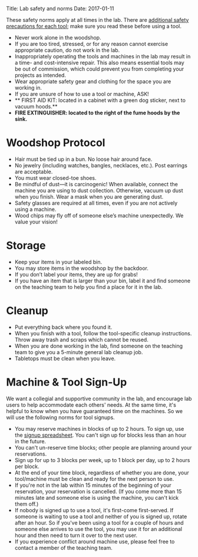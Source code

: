 Title: Lab safety and norms
Date: 2017-01-11

These safety norms apply at all times in the lab. There are <a href="{category}modules">additional safety precautions for each tool</a>; make sure you read these before using a tool.

- Never work alone in the woodshop.
- If you are too tired, stressed, or for any reason cannot exercise appropriate caution, do not work in the lab.
- Inappropriately operating the tools and machines in the lab may result in a time- and cost-intensive repair. This also means essential tools may be out of commission, which could prevent you from completing your projects as intended.   
- Wear appropriate safety gear and clothing for the space you are working in.
- If you are unsure of how to use a tool or machine, ASK!
- ** FIRST AID KIT: located in a cabinet with a green dog sticker, next to vacuum hoods.**
- **FIRE EXTINGUISHER: located to the right of the fume hoods by the sink.**

# Woodshop Protocol
- Hair must be tied up in a bun. No loose hair around face.
- No jewelry (including watches, bangles, necklaces, etc.). Post earrings are acceptable.
- You must wear closed-toe shoes.
- Be mindful of dust—it is carcinogenic! When available, connect the machine you are using to dust collection. Otherwise, vacuum up dust when you finish. Wear a mask when you are generating dust.
- Safety glasses are required at all times, even if you are not actively using a machine. 
- Wood chips may fly off of someone else’s machine unexpectedly. We value your vision!

# Storage

- Keep your items in your labeled bin. 
- You may store items in the woodshop by the backdoor. 
- If you don’t label your items, they are up for grabs! 
- If you have an item that is larger than your bin, label it and find someone on the teaching team to help you find a place for it in the lab.

# Cleanup 

- Put everything back where you found it.
- When you finish with a tool, follow the tool-specific cleanup instructions. Throw away trash and scraps which cannot be reused.
- When you are done working in the lab, find someone on the teaching team to give you a 5-minute general lab cleanup job. 
- Tabletops must be clean when you leave.

# Machine & Tool Sign-Up
We want a collegial and supportive community in the lab, and encourage lab users to help accommodate each others' needs. At the same time, it's helpful to know when you have guaranteed time on the machines. So we will use the following norms for tool signups. 

- You may reserve machines in blocks of up to 2 hours. To sign up, use the <a href="https://docs.google.com/spreadsheets/d/1Eu-ptDhisIF9EFyq2_0oOZO-zJ2S1ZYUIt5EiyIJap4/edit?usp=sharing">signup spreadsheet</a>. You can't sign up for blocks less than an hour in the future. 
- You can't un-reserve time blocks; other people are planning around your reservations.
- Sign up for up to 3 blocks per week, up to 1 block per day, up to 2 hours per block.
- At the end of your time block, regardless of whether you are done, your tool/machine must be clean and ready for the next person to use.  
- If you're not in the lab within 15 minutes of the beginning of your reservation, your reservation is cancelled. (If you come more than 15 minutes late and someone else is using the machine, you can't kick them off.)
- If nobody is signed up to use a tool, it's first-come first-served. If someone is waiting to use a tool and neither of you is signed up, rotate after an hour. So if you've been using a tool for a couple of hours and someone else arrives to use the tool, you may use it for an additional hour and then need to turn it over to the next user. 
- If you experience conflict around machine use, please feel free to contact a member of the teaching team. 


